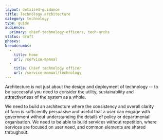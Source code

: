 ```yaml
---
layout: detailed-guidance
title: Technology architecture
category: technology
type: guide
audience:
  primary: chief-technology-officers, tech-archs
status: draft
phases:
breadcrumbs:
  -
    title: Home
    url: /service-manual
  -
    title: Chief technology officer
    url: /service-manual/technology
---
```


Architecture is not just about the design and deployment of technology -- to be successful you need to consider the utility, sustainability and attractiveness of the system as a whole. 
 
 We need to build an architecture where the consistency and overall clarity of form is sufficiently 
 persuasive and useful that a user can engage with government without understanding the details of policy or
 departmental organisation. We need to be able to build services without repetition, 
 where services are focused on user need, and common elements are shared throughout.
 


